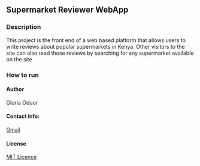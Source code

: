 ## Supermarket Reviewer WebApp

### Description
This project is the front end of a web based platform that allows users to write reviews about popular supermarkets in Kenya. Other visitors to the site can also read those reviews by searching for any supermarket available on the site 

### How to run

#### Author
Gloria Oduor

#### Contact Info:
[Gmail](gloriaoduor@gmail.com)

#### License 
[MIT Licence](http://choosealicense.com/licenses/mit/#)

